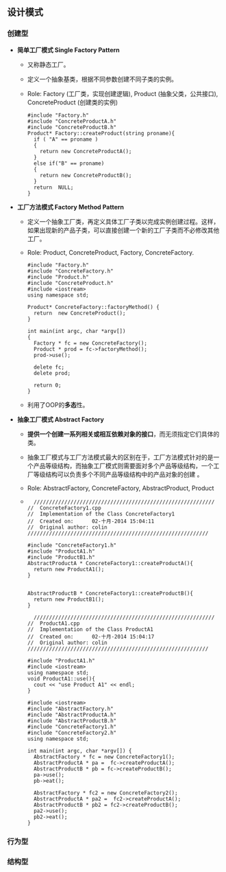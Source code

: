 ## 设计模式

### 创建型

- **简单工厂模式 Single Factory Pattern**

  - 又称静态工厂。

  - 定义一个抽象基类，根据不同参数创建不同子类的实例。

  - Role: Factory (工厂类，实现创建逻辑), Product (抽象父类，公共接口), ConcreteProduct (创建类的实例)

    ```
    #include "Factory.h"
    #include "ConcreteProductA.h"
    #include "ConcreteProductB.h"
    Product* Factory::createProduct(string proname){
      if ( "A" == proname )
      {
        return new ConcreteProductA();
      }
      else if("B" == proname)
      {
        return new ConcreteProductB();
      }
      return  NULL;
    }
    ```

- **工厂方法模式 Factory Method Pattern**

  - 定义一个抽象工厂类，再定义具体工厂子类以完成实例创建过程。这样，如果出现新的产品子类，可以直接创建一个新的工厂子类而不必修改其他工厂。

  - Role: Product, ConcreteProduct, Factory, ConcreteFactory.

    ```
    #include "Factory.h"
    #include "ConcreteFactory.h"
    #include "Product.h"
    #include "ConcreteProduct.h"  
    #include <iostream>
    using namespace std;
    
    Product* ConcreteFactory::factoryMethod() {
      return  new ConcreteProduct();
    }
    
    int main(int argc, char *argv[])
    {
      Factory * fc = new ConcreteFactory();
      Product * prod = fc->factoryMethod();
      prod->use();
      
      delete fc;
      delete prod;
      
      return 0;
    }
    ```

  - 利用了OOP的**多态**性。

- **抽象工厂模式 Abstract Factory**

  - **提供一个创建一系列相关或相互依赖对象的接口**，而无须指定它们具体的类。

  - 抽象工厂模式与工厂方法模式最大的区别在于，工厂方法模式针对的是一个产品等级结构，而抽象工厂模式则需要面对多个产品等级结构，一个工厂等级结构可以负责多个不同产品等级结构中的产品对象的创建 。

  - Role: AbstractFactory, ConcreteFactory, AbstractProduct, Product

  - ```
      ///////////////////////////////////////////////////////////
    //  ConcreteFactory1.cpp
    //  Implementation of the Class ConcreteFactory1
    //  Created on:      02-十月-2014 15:04:11
    //  Original author: colin
    ///////////////////////////////////////////////////////////
    
    #include "ConcreteFactory1.h"
    #include "ProductA1.h"
    #include "ProductB1.h"
    AbstractProductA * ConcreteFactory1::createProductA(){
      return new ProductA1();
    }
    
    
    AbstractProductB * ConcreteFactory1::createProductB(){
      return new ProductB1();
    }
    ```

    ```
      ///////////////////////////////////////////////////////////
    //  ProductA1.cpp
    //  Implementation of the Class ProductA1
    //  Created on:      02-十月-2014 15:04:17
    //  Original author: colin
    ///////////////////////////////////////////////////////////
    
    #include "ProductA1.h"
    #include <iostream>
    using namespace std;
    void ProductA1::use(){
      cout << "use Product A1" << endl;
    }
    ```

    ```
    #include <iostream>
    #include "AbstractFactory.h"
    #include "AbstractProductA.h"
    #include "AbstractProductB.h"
    #include "ConcreteFactory1.h"
    #include "ConcreteFactory2.h"
    using namespace std;
    
    int main(int argc, char *argv[]) {
      AbstractFactory * fc = new ConcreteFactory1();
      AbstractProductA * pa =  fc->createProductA();
      AbstractProductB * pb = fc->createProductB();
      pa->use();
      pb->eat();
    
      AbstractFactory * fc2 = new ConcreteFactory2();
      AbstractProductA * pa2 =  fc2->createProductA();
      AbstractProductB * pb2 = fc2->createProductB();
      pa2->use();
      pb2->eat(); 
    }
    ```

### 行为型

### 结构型